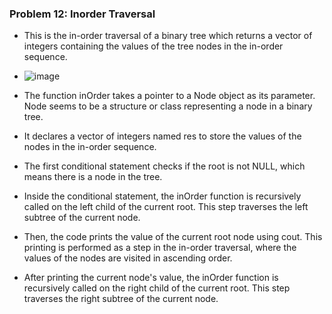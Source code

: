 
### Problem 12: Inorder Traversal

- This is the in-order traversal of a binary tree which returns a vector of integers containing the values of the tree nodes in the in-order sequence.
- ![image](https://github.com/prashantjagtap2909/Coding-Challenge/assets/93985255/d689c41e-1860-4fb3-9ab8-453c7b7a604e)

- The function inOrder takes a pointer to a Node object as its parameter. Node seems to be a structure or class representing a node in a binary tree.

- It declares a vector of integers named res to store the values of the nodes in the in-order sequence.
- The first conditional statement checks if the root is not NULL, which means there is a node in the tree.

- Inside the conditional statement, the inOrder function is recursively called on the left child of the current root. This step traverses the left subtree of the current node.
- Then, the code prints the value of the current root node using cout. This printing is performed as a step in the in-order traversal, where the values of the nodes are visited in ascending order.
- After printing the current node's value, the inOrder function is recursively called on the right child of the current root. This step traverses the right subtree of the current node.
